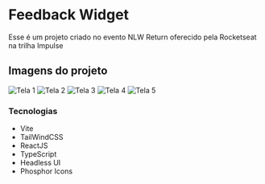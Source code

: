 # Feedback Widget

Esse é um projeto criado no evento NLW Return oferecido pela Rocketseat na trilha Impulse

## Imagens do projeto
![Tela 1](https://github.com/iramarferreira/frontend-api-cliente/blob/main/imagens/tela_1.png?raw=true)
![Tela 2](https://github.com/iramarferreira/frontend-api-cliente/blob/main/imagens/tela_2.png?raw=true)
![Tela 3](https://github.com/iramarferreira/frontend-api-cliente/blob/main/imagens/tela_3.png?raw=true)
![Tela 4](https://github.com/iramarferreira/frontend-api-cliente/blob/main/imagens/tela_4.png?raw=true)
![Tela 5](https://github.com/iramarferreira/frontend-api-cliente/blob/main/imagens/tela_5.png?raw=true)

### Tecnologias
 - Vite
 - TailWindCSS
 - ReactJS
 - TypeScript
 - Headless UI
 - Phosphor Icons
